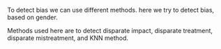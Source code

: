 To detect bias we can use different methods. 
here we try to detect bias, based on gender.

Methods used here are to detect disparate impact, disparate treatment, disparate mistreatment, and KNN method.
